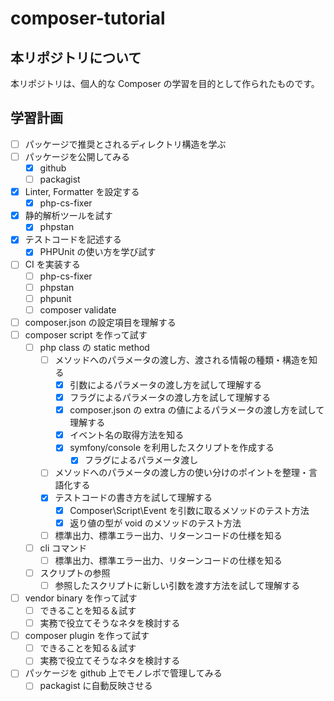# composer-tutorial

## 本リポジトリについて

本リポジトリは、個人的な Composer の学習を目的として作られたものです。

## 学習計画

- [ ] パッケージで推奨とされるディレクトリ構造を学ぶ
- [ ] パッケージを公開してみる
  - [x] github
  - [ ] packagist
- [x] Linter, Formatter を設定する
  - [x] php-cs-fixer
- [x] 静的解析ツールを試す
  - [x] phpstan
- [x] テストコードを記述する
  - [x] PHPUnit の使い方を学び試す
- [ ] CI を実装する
  - [ ] php-cs-fixer
  - [ ] phpstan
  - [ ] phpunit
  - [ ] composer validate
- [ ] composer.json の設定項目を理解する
- [ ] composer script を作って試す
  - [ ] php class の static method
    - [ ] メソッドへのパラメータの渡し方、渡される情報の種類・構造を知る
      - [x] 引数によるパラメータの渡し方を試して理解する
      - [x] フラグによるパラメータの渡し方を試して理解する
      - [x] composer.json の extra の値によるパラメータの渡し方を試して理解する
      - [x] イベント名の取得方法を知る
      - [x] symfony/console を利用したスクリプトを作成する
        - [x] フラグによるパラメータ渡し
    - [ ] メソッドへのパラメータの渡し方の使い分けのポイントを整理・言語化する
    - [x] テストコードの書き方を試して理解する
      - [x] Composer\Script\Event を引数に取るメソッドのテスト方法
      - [x] 返り値の型が void のメソッドのテスト方法
    - [ ] 標準出力、標準エラー出力、リターンコードの仕様を知る
  - [ ] cli コマンド
    - [ ] 標準出力、標準エラー出力、リターンコードの仕様を知る
  - [ ] スクリプトの参照
    - [ ] 参照したスクリプトに新しい引数を渡す方法を試して理解する
- [ ] vendor binary を作って試す
  - [ ] できることを知る＆試す
  - [ ] 実務で役立てそうなネタを検討する
- [ ] composer plugin を作って試す
  - [ ] できることを知る＆試す
  - [ ] 実務で役立てそうなネタを検討する
- [ ] パッケージを github 上でモノレポで管理してみる
  - [ ] packagist に自動反映させる

